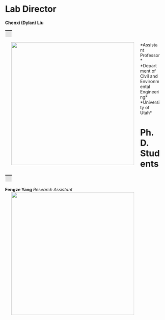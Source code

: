 # **Lab Director**
 **Chenxi (Dylan) Liu**
<table>
    <tr>
        <td style="background-color: #E3E3E3; border-top: 2px solid black; border-bottom: 0.05px solid white; border-left: 0.05px solid white; border-right: 0.05px solid white; padding: 10px; height: 1px;">
        </td>
    </tr>
</table>
<img style="float: left" src="https://chenxiliu-dylan.github.io/images/Chenxi_4_5_3.JPG" width="400" hspace="20">
*Assistant Professor*
*Department of Civil and Environmental Engineering*
*University of Utah*


# **Ph.D. Students**
<table>
    <tr>
        <td style="background-color: #E3E3E3; border-top: 2px solid black; border-bottom: 0.05px solid white; border-left: 0.05px solid white; border-right: 0.05px solid white; padding: 10px; height: 1px;">
        </td>
    </tr>
</table>

**Fengze Yang**
<img style="float: left" src="https://chenxiliu-dylan.github.io/images/fengze.jpg" width="400" hspace="20">
*Research Assistant*
